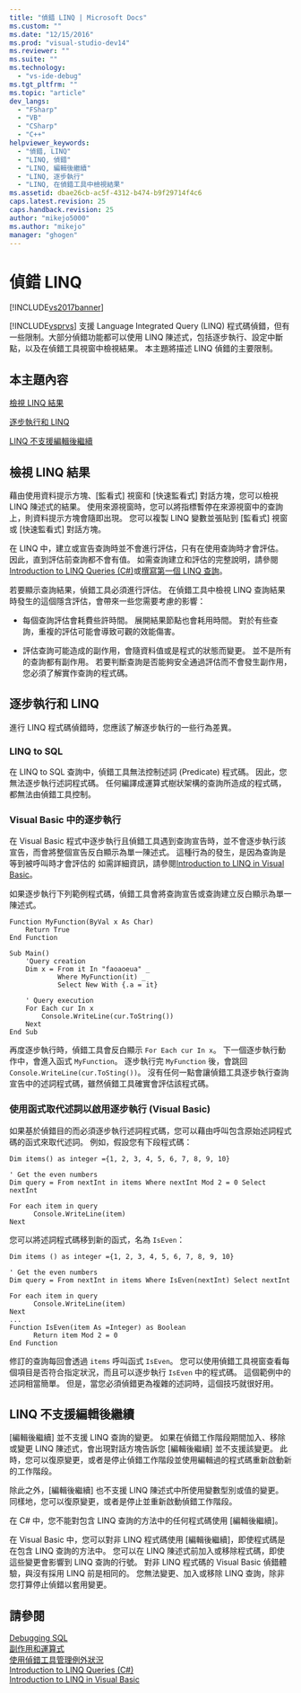 ```yaml
---
title: "偵錯 LINQ | Microsoft Docs"
ms.custom: ""
ms.date: "12/15/2016"
ms.prod: "visual-studio-dev14"
ms.reviewer: ""
ms.suite: ""
ms.technology: 
  - "vs-ide-debug"
ms.tgt_pltfrm: ""
ms.topic: "article"
dev_langs: 
  - "FSharp"
  - "VB"
  - "CSharp"
  - "C++"
helpviewer_keywords: 
  - "偵錯, LINQ"
  - "LINQ, 偵錯"
  - "LINQ, 編輯後繼續"
  - "LINQ, 逐步執行"
  - "LINQ, 在偵錯工具中檢視結果"
ms.assetid: dbae26cb-ac5f-4312-b474-b9f29714f4c6
caps.latest.revision: 25
caps.handback.revision: 25
author: "mikejo5000"
ms.author: "mikejo"
manager: "ghogen"
---
```

# 偵錯 LINQ
[!INCLUDE[vs2017banner](../code-quality/includes/vs2017banner.md)]

[!INCLUDE[vsprvs](../code-quality/includes/vsprvs_md.md)] 支援 Language Integrated Query \(LINQ\) 程式碼偵錯，但有一些限制。大部分偵錯功能都可以使用 LINQ 陳述式，包括逐步執行、設定中斷點，以及在偵錯工具視窗中檢視結果。  本主題將描述 LINQ 偵錯的主要限制。  
  
## 本主題內容  
 [檢視 LINQ 結果](../debugger/debugging-linq.md#BKMK_ViewingLINQResults)  
  
 [逐步執行和 LINQ](../debugger/debugging-linq.md#BKMK_SteppingAndLinq)  
  
 [LINQ 不支援編輯後繼續](../debugger/debugging-linq.md#BKMK_EditandContinueNotSupportedforLINQ)  
  
##  <a name="BKMK_ViewingLINQResults"></a> 檢視 LINQ 結果  
 藉由使用資料提示方塊、\[監看式\] 視窗和 \[快速監看式\] 對話方塊，您可以檢視 LINQ 陳述式的結果。  使用來源視窗時，您可以將指標暫停在來源視窗中的查詢上，則資料提示方塊會隨即出現。  您可以複製 LINQ 變數並張貼到 \[監看式\] 視窗或 \[快速監看式\] 對話方塊。  
  
 在 LINQ 中，建立或宣告查詢時並不會進行評估，只有在使用查詢時才會評估。  因此，直到評估前查詢都不會有值。  如需查詢建立和評估的完整說明，請參閱 [Introduction to LINQ Queries \(C\#\)](/dotnet/csharp/programming-guide/concepts/linq/introduction-to-linq-queries)或[撰寫第一個 LINQ 查詢](/dotnet/visual-basic/programming-guide/concepts/linq/writing-your-first-linq-query)。  
  
 若要顯示查詢結果，偵錯工具必須進行評估。  在偵錯工具中檢視 LINQ 查詢結果時發生的這個隱含評估，會帶來一些您需要考慮的影響：  
  
-   每個查詢評估會耗費些許時間。  展開結果節點也會耗用時間。  對於有些查詢，重複的評估可能會導致可觀的效能傷害。  
  
-   評估查詢可能造成的副作用，會隨資料值或是程式的狀態而變更。  並不是所有的查詢都有副作用。  若要判斷查詢是否能夠安全通過評估而不會發生副作用，您必須了解實作查詢的程式碼。  
  
##  <a name="BKMK_SteppingAndLinq"></a> 逐步執行和 LINQ  
 進行 LINQ 程式碼偵錯時，您應該了解逐步執行的一些行為差異。  
  
### LINQ to SQL  
 在 LINQ to SQL 查詢中，偵錯工具無法控制述詞 \(Predicate\) 程式碼。  因此，您無法逐步執行述詞程式碼。  任何編譯成運算式樹狀架構的查詢所造成的程式碼，都無法由偵錯工具控制。  
  
### Visual Basic 中的逐步執行  
 在 Visual Basic 程式中逐步執行且偵錯工具遇到查詢宣告時，並不會逐步執行該宣告，而會將整個宣告反白顯示為單一陳述式。  這種行為的發生，是因為查詢是等到被呼叫時才會評估的  如需詳細資訊，請參閱[Introduction to LINQ in Visual Basic](/dotnet/visual-basic/programming-guide/language-features/linq/introduction-to-linq)。  
  
 如果逐步執行下列範例程式碼，偵錯工具會將查詢宣告或查詢建立反白顯示為單一陳述式。  
  
```  
Function MyFunction(ByVal x As Char)  
    Return True  
End Function  
  
Sub Main()  
    'Query creation  
    Dim x = From it In "faoaoeua" _  
            Where MyFunction(it) _  
            Select New With {.a = it}  
  
    ' Query execution  
    For Each cur In x  
        Console.WriteLine(cur.ToString())  
    Next  
End Sub  
```  
  
 再度逐步執行時，偵錯工具會反白顯示 `For Each cur In x`。  下一個逐步執行動作中，會進入函式 `MyFunction`。  逐步執行完 `MyFunction` 後，會跳回 `Console.WriteLine(cur.ToSting())`。  沒有任何一點會讓偵錯工具逐步執行查詢宣告中的述詞程式碼，雖然偵錯工具確實會評估該程式碼。  
  
### 使用函式取代述詞以啟用逐步執行 \(Visual Basic\)  
 如果基於偵錯目的而必須逐步執行述詞程式碼，您可以藉由呼叫包含原始述詞程式碼的函式來取代述詞。  例如，假設您有下段程式碼：  
  
```  
Dim items() as integer ={1, 2, 3, 4, 5, 6, 7, 8, 9, 10}  
  
' Get the even numbers  
Dim query = From nextInt in items Where nextInt Mod 2 = 0 Select nextInt  
  
For each item in query  
      Console.WriteLine(item)  
Next  
```  
  
 您可以將述詞程式碼移到新的函式，名為 `IsEven`：  
  
```  
Dim items () as integer ={1, 2, 3, 4, 5, 6, 7, 8, 9, 10}  
  
' Get the even numbers  
Dim query = From nextInt in items Where IsEven(nextInt) Select nextInt  
  
For each item in query  
      Console.WriteLine(item)  
Next  
...   
Function IsEven(item As =Integer) as Boolean  
      Return item Mod 2 = 0  
End Function  
```  
  
 修訂的查詢每回會透過 `items` 呼叫函式 `IsEven`。  您可以使用偵錯工具視窗查看每個項目是否符合指定狀況，而且可以逐步執行 `IsEven` 中的程式碼。  這個範例中的述詞相當簡單。  但是，當您必須偵錯更為複雜的述詞時，這個技巧就很好用。  
  
##  <a name="BKMK_EditandContinueNotSupportedforLINQ"></a> LINQ 不支援編輯後繼續  
 \[編輯後繼續\] 並不支援 LINQ 查詢的變更。  如果在偵錯工作階段期間加入、移除或變更 LINQ 陳述式，會出現對話方塊告訴您 \[編輯後繼續\] 並不支援該變更。  此時，您可以復原變更，或者是停止偵錯工作階段並使用編輯過的程式碼重新啟動新的工作階段。  
  
 除此之外，\[編輯後繼續\] 也不支援 LINQ 陳述式中所使用變數型別或值的變更。  同樣地，您可以復原變更，或者是停止並重新啟動偵錯工作階段。  
  
 在 C\# 中，您不能對包含 LINQ 查詢的方法中的任何程式碼使用 \[編輯後繼續\]。  
  
 在 Visual Basic 中，您可以對非 LINQ 程式碼使用 \[編輯後繼續\]，即使程式碼是在包含 LINQ 查詢的方法中。  您可以在 LINQ 陳述式前加入或移除程式碼，即使這些變更會影響到 LINQ 查詢的行號。  對非 LINQ 程式碼的 Visual Basic 偵錯體驗，與沒有採用 LINQ 前是相同的。  您無法變更、加入或移除 LINQ 查詢，除非您打算停止偵錯以套用變更。  
  
## 請參閱  
 [Debugging SQL](http://msdn.microsoft.com/zh-tw/f27c17e6-1d90-49f2-9fc0-d02e6a27f109)   
 [副作用和運算式](../Topic/Side%20Effects%20and%20Expressions.md)   
 [使用偵錯工具管理例外狀況](../debugger/managing-exceptions-with-the-debugger.md)   
 [Introduction to LINQ Queries \(C\#\)](/dotnet/csharp/programming-guide/concepts/linq/introduction-to-linq-queries)   
 [Introduction to LINQ in Visual Basic](/dotnet/visual-basic/programming-guide/language-features/linq/introduction-to-linq)